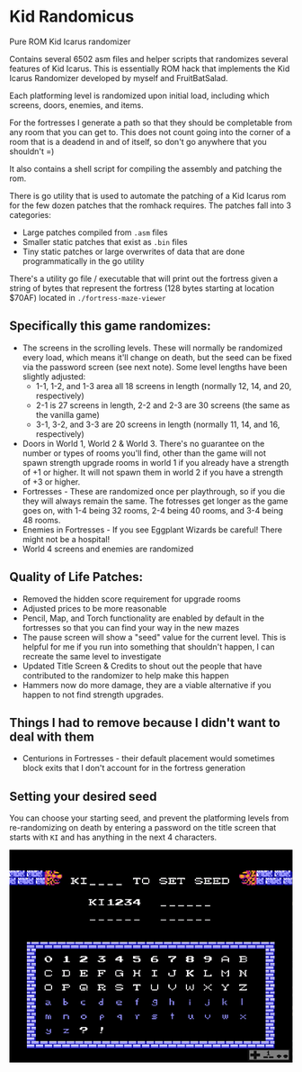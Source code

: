 # Kid Randomicus
Pure ROM Kid Icarus randomizer

Contains several 6502 asm files and helper scripts that randomizes several features of Kid Icarus.  This is essentially ROM hack that implements the Kid Icarus Randomizer developed by myself and FruitBatSalad.

Each platforming level is randomized upon initial load, including which screens, doors, enemies, and items.

For the fortresses I generate a path so that they should be completable from any room that you can get to.  This does not count going into the corner of a room that is a deadend in and of itself, so don't go anywhere that you shouldn't =)

It also contains a shell script for compiling the assembly and patching the rom.

There is go utility that is used to automate the patching of a Kid Icarus rom for the few dozen patches that the romhack requires.  The patches fall into 3 categories:

* Large patches compiled from `.asm` files
* Smaller static patches that exist as `.bin` files 
* Tiny static patches or large overwrites of data that are done programmatically in the go utility

There's a utility go file / executable that will print out the fortress given a string of bytes that represent the fortress (128 bytes starting at location $70AF) located in `./fortress-maze-viewer`

## Specifically this game randomizes:

* The screens in the scrolling levels.  These will normally be randomized every load, which means it'll change on death, but the seed can be fixed via the password screen (see next note).  Some level lengths have been slightly adjusted:
    * 1-1, 1-2, and 1-3 area all 18 screens in length (normally 12, 14, and 20, respectively)
    * 2-1 is 27 screens in length, 2-2 and 2-3 are 30 screens (the same as the vanilla game)
    * 3-1, 3-2, and 3-3 are 20 screens in length (normally 11, 14, and 16, respectively)
* Doors in World 1, World 2 & World 3.  There's no guarantee on the number or types of rooms you'll find, other than the game will not spawn strength upgrade rooms in world 1 if you already have a strength of +1 or higher.  It will not spawn them in world 2 if you have a strength of +3 or higher.
* Fortresses - These are randomized once per playthrough, so if you die they will always remain the same.  The fotresses get longer as the game goes on, with 1-4 being 32 rooms, 2-4 being 40 rooms, and 3-4 being 48 rooms.
* Enemies in Fortresses - If you see Eggplant Wizards be careful!  There might not be a hospital!
* World 4 screens and enemies are randomized

## Quality of Life Patches:

* Removed the hidden score requirement for upgrade rooms
* Adjusted prices to be more reasonable
* Pencil, Map, and Torch functionality are enabled by default in the fortresses so that you can find your way in the new mazes
* The pause screen will show a "seed" value for the current level.  This is helpful for me if you run into something that shouldn't happen, I can recreate the same level to investigate
* Updated Title Screen & Credits to shout out the people that have contributed to the randomizer to help make this happen
* Hammers now do more damage, they are a viable alternative if you happen to not find strength upgrades.

## Things I had to remove because I didn't want to deal with them

* Centurions in Fortresses - their default placement would sometimes block exits that I don't account for in the fortress generation

## Setting your desired seed

You can choose your starting seed, and prevent the platforming levels from re-randomizing on death by entering a password on the title screen that starts with `KI` and has anything in the next 4 characters.


![](setSeedExample.png)
